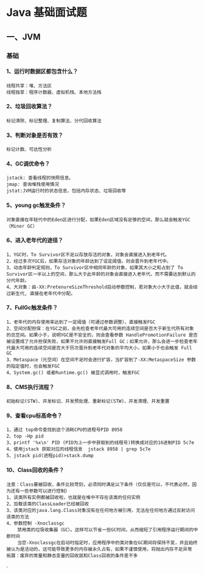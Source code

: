 # Java 基础面试题

## 一、JVM
### 基础

#### 1、运行时数据区都包含什么？
```
线程共享：堆、方法区
线程独享：程序计数器、虚拟机栈、本地方法栈
```

#### 2、垃圾回收算法？
```
标记清除、标记整理、复制算法、分代回收算法
```
#### 3、判断对象是否有效？
```
标记计数、可达性分析
```
#### 4、GC调优命令？
```
jstack: 查看线程的快照信息。 
jmap: 查询堆栈使用情况  
jstat:JVM运行时的状态信息，包括内存状态、垃圾回收等
``` 
#### 5、young gc触发条件？
``` 
对象直接在年轻代中的Eden区进行分配，如果Eden区域没有足够的空间，那么就会触发YGC（Minor GC）
``` 
#### 6、进入老年代的途径？
``` 
1、YGC时，To Survivor区不足以存放存活的对象，对象会直接进入到老年代。
2、经过多次YGC后，如果存活对象的年龄达到了设定阈值，则会晋升到老年代中。
3、动态年龄判定规则，To Survivor区中相同年龄的对象，如果其大小之和占到了 To Survivor区一半以上的空间，那么大于此年龄的对象会直接进入老年代，而不需要达到默认的分代年龄。
4、大对象：由-XX:PretenureSizeThreshold启动参数控制，若对象大小大于此值，就会绕过新生代, 直接在老年代中分配。
``` 
#### 7、FullGc触发条件？
``` 
1、老年代的内存使用率达到了一定阈值（可通过参数调整），直接触发FGC
2、空间分配担保：在YGC之前，会先检查老年代最大可用的连续空间是否大于新生代所有对象的总空间。如果小于，说明YGC是不安全的，则会查看参数 HandlePromotionFailure 是否被设置成了允许担保失败，如果不允许则直接触发Full GC；如果允许，那么会进一步检查老年代最大可用的连续空间是否大于历次晋升到老年代对象的平均大小，如果小于也会触发 Full GC
3、Metaspace（元空间）在空间不足时会进行扩容，当扩容到了-XX:MetaspaceSize 参数的指定值时，也会触发FGC
4、System.gc() 或者Runtime.gc() 被显式调用时，触发FGC
``` 
#### 8、CMS执行流程？
``` 
初始标记(STW)、并发标记、并发预处理、重新标记(STW)、并发清理、并发重置 
``` 
#### 9、查看cpu标高命令？
``` 
1、通过 top命令查找到这个消耗CPU的进程号PID 8958
2、top -Hp pid   
3、printf '%x\n' PID (PID为上一步中获取到的线程号)转换成对应的16进制PID 5c7e 
4、使用jstack 获取对应的线程信息  jstack 8958 | grep 5c7e
5、jstack pid(进程pid)>stack.dump
``` 

#### 10、Class回收的条件？
``` 
注意：Class要被回收，条件比较苛刻，必须同时满足以下条件（仅仅是可以，不代表必然，因为还有一些参数可以进行控制）
1、该类所有实例都被回收啦，也就是在堆中不存在该类的任何实例
2、加载该类的ClassLoader已经被回收
3、该类对应的java.lang.Class对象没有在任何地方被引用，无法在任何地方通过反射访问该类的方法
4、参数控制 -Xnoclassgc
    禁用类的垃圾收集器（GC）。这样可以节省一些GC时间，从而缩短了引用程序运行期间的中断时间
    当您-Xnoclassgc在启动时指定时，应用程序中的类对象在GC期间将保持不变，并且始终被认为是活动的，这可能导致更多的内存被永久占有，如果不谨慎使用，将抛出内存不足异常
拓展：废弃的常量和静态变量的回收就和Class回收的条件差不多
``` 



   ·  




      



      


     


    






















